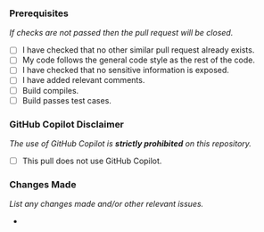 ### Prerequisites
*If checks are not passed then the pull request will be closed.*

 - [ ] I have checked that no other similar pull request already exists.
 - [ ] My code follows the general code style as the rest of the code.
 - [ ] I have checked that no sensitive information is exposed.
 - [ ] I have added relevant comments.
 - [ ] Build compiles.
 - [ ] Build passes test cases.

### GitHub Copilot Disclaimer
*The use of GitHub Copilot is **strictly prohibited** on this repository.*

 - [ ] This pull does not use GitHub Copilot.

### Changes Made
*List any changes made and/or other relevant issues.*

 - 
